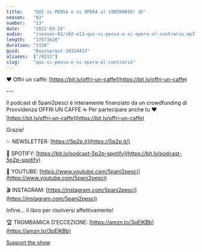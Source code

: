 ```yaml
---
title:    "QUI si PENSA e si OPERA al CONTRARIO! 😵"
season:   "02"
number:   "13"
date:     "2022-03-28"
audio:    "/season-02/s02-e13-qui-si-pensa-e-si-opera-al-contrario.mp3"
length:   "37871620"
duration: "3150"
guid:     "Buzzsprout-10324433"
aliases:  ["/0213"]
slug:     "qui-si-pensa-e-si-opera-al-contrario"
---
```

❤️ Offri un caffè: [https://bit.ly/offri-un-caffe](https://bit.ly/offri-un-caffe)

\-\-\-

Il podcast di 5pani2pesci è interamente finanziato da un crowdfunding di Provvidenza OFFRI UN CAFFÈ ☕ Per partecipare anche tu ❤️ [https://bit.ly/offri-un-caffe](https://bit.ly/offri-un-caffe)

Grazie!

✨ NEWSLETTER: [https://5p2p.it](https://5p2p.it/)

👾 SPOTIFY: [https://bit.ly/podcast-5p2p-spotify](https://bit.ly/podcast-5p2p-spotify)

🔴 YOUTUBE: [https://www.youtube.com/5pani2pesci](https://www.youtube.com/5pani2pesci)

🎬 INSTAGRAM: [https://instagram.com/5pani2pesci](https://instagram.com/5pani2pesci)

Infine... il libro per risolversi affettivamente!

🏆 TROMBAMICA D’ECCEZIONE: [https://amzn.to/3pElKBb](https://amzn.to/3pElKBb)

[Support the show](https://bit.ly/offri-un-caffe)
                
